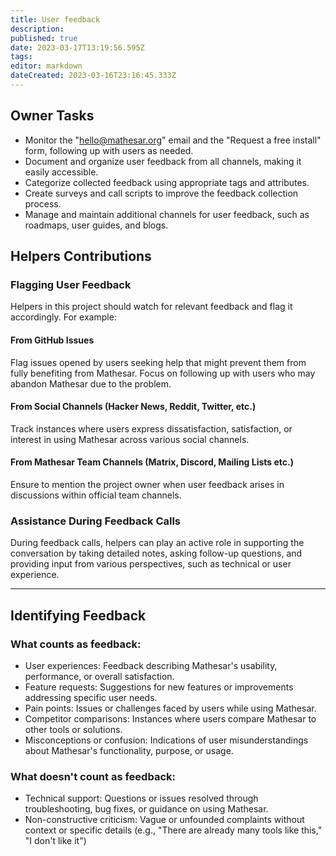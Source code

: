 ```yaml
---
title: User feedback
description: 
published: true
date: 2023-03-17T13:19:56.595Z
tags: 
editor: markdown
dateCreated: 2023-03-16T23:16:45.333Z
---
```


## Owner Tasks

- Monitor the "hello@mathesar.org" email and the "Request a free install" form, following up with users as needed.
- Document and organize user feedback from all channels, making it easily accessible.
- Categorize collected feedback using appropriate tags and attributes.
- Create surveys and call scripts to improve the feedback collection process.
- Manage and maintain additional channels for user feedback, such as roadmaps, user guides, and blogs.

## Helpers Contributions

### Flagging User Feedback
Helpers in this project should watch for relevant feedback and flag it accordingly. For example:

#### From GitHub Issues
Flag issues opened by users seeking help that might prevent them from fully benefiting from Mathesar. Focus on following up with users who may abandon Mathesar due to the problem.

#### From Social Channels (Hacker News, Reddit, Twitter, etc.)
Track instances where users express dissatisfaction, satisfaction, or interest in using Mathesar across various social channels.

#### From Mathesar Team Channels (Matrix, Discord, Mailing Lists etc.)
Ensure to mention the project owner when user feedback arises in discussions within official team channels.

### Assistance During Feedback Calls

During feedback calls, helpers can play an active role in supporting the conversation by taking detailed notes, asking follow-up questions, and providing input from various perspectives, such as technical or user experience. 

--- 

## Identifying Feedback

### What counts as feedback:
- User experiences: Feedback describing Mathesar's usability, performance, or overall satisfaction.
- Feature requests: Suggestions for new features or improvements addressing specific user needs.
- Pain points: Issues or challenges faced by users while using Mathesar.
- Competitor comparisons: Instances where users compare Mathesar to other tools or solutions.
- Misconceptions or confusion: Indications of user misunderstandings about Mathesar's functionality, purpose, or usage.

### What doesn't count as feedback:
- Technical support: Questions or issues resolved through troubleshooting, bug fixes, or guidance on using Mathesar.
- Non-constructive criticism: Vague or unfounded complaints without context or specific details (e.g., "There are already many tools like this," "I don't like it")

